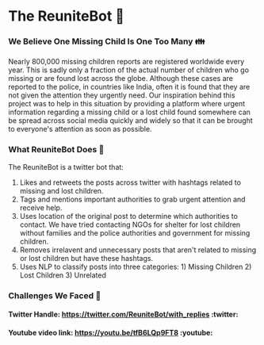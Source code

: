 
# The ReuniteBot :robot:
### We Believe One Missing Child Is One Too Many :family:
Nearly 800,000 missing children reports are registered worldwide every year. This is sadly only a fraction of the actual number of children who go missing or are found lost across the globe. Although these cases are reported to the police, in countries like India, often it is found that they are not given the attention they urgently need. Our inspiration behind this project was to help in this situation by providing a platform where urgent information regarding a missing child or a lost child found somewhere can be spread across social media quickly and widely so that it can be brought to everyone's attention as soon as possible.

### What ReuniteBot Does :dart:
The ReuniteBot is a twitter bot that:
1) Likes and retweets the posts across twitter with hashtags related to missing and lost children.
2) Tags and mentions important authorities to grab urgent attention and receive help.
3) Uses location of the original post to determine which authorities to contact. We have tried contacting NGOs for shelter for lost children without families and the police authorities and government for missing children.
4) Removes irrelavent and unnecessary posts that aren't related to missing or lost children but have these hashtags.
5) Uses NLP to classify posts into three categories: 1) Missing Children 2) Lost Children 3) Unrelated

### Challenges We Faced :robot:

 #### Twitter Handle: https://twitter.com/ReuniteBot/with_replies :twitter:
 #### Youtube video link: https://youtu.be/tfB6LQp9FT8 :youtube:
